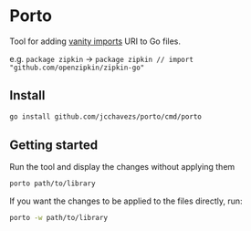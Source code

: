 # Porto

Tool for adding [vanity imports](https://sagikazarmark.hu/blog/vanity-import-paths-in-go/) URI to Go files.

e.g. `package zipkin` -> `package zipkin // import "github.com/openzipkin/zipkin-go"`

## Install

```bash
go install github.com/jcchavezs/porto/cmd/porto
```

## Getting started

Run the tool and display the changes without applying them

```bash
porto path/to/library
```

If you want the changes to be applied to the files directly, run:

```bash
porto -w path/to/library
```
